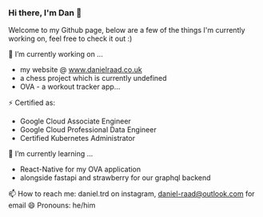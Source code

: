 ### Hi there, I'm Dan 👋
Welcome to my Github page, below are a few of the things I'm currently working on, feel free to check it out :) 

🔭 I’m currently working on ...
- my website @ www.danielraad.co.uk
- a chess project which is currently undefined
- OVA - a workout tracker app... 

⚡ Certified as:
- Google Cloud Associate Engineer 
- Google Cloud Professional Data Engineer
- Certified Kubernetes Administrator


🌱 I’m currently learning ...
- React-Native for my OVA application
- alongside fastapi and strawberry for our graphql backend


📫 How to reach me: daniel.trd on instagram, daniel-raad@outlook.com for email 
😄 Pronouns: he/him 

<!--
**daniel-raad/daniel-raad** is a ✨ _special_ ✨ repository because its `README.md` (this file) appears on your GitHub profile.

Here are some ideas to get you started:

- 🔭 I’m currently working on ...
- 🌱 I’m currently learning ...
- 👯 I’m looking to collaborate on ...
- 🤔 I’m looking for help with ...
- 💬 Ask me about ...
- 📫 How to reach me: ...
- 😄 Pronouns: ...
- ⚡ Fun fact: ...
-->
